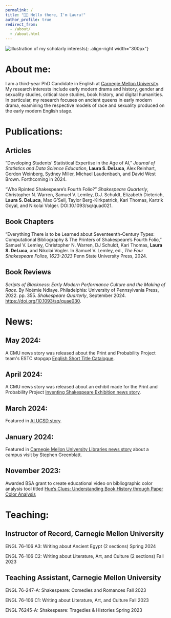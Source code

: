```yaml
---
permalink: /
title: "👋🏻 Hello there, I'm Laura!"
author_profile: true
redirect_from: 
  - /about/
  - /about.html
---
```

![Illustration of my scholarly interests](https://laurasdeluca.github.io/images/ancientqueens.jpg){: .align-right width="300px"}

# About me:

I am a third-year PhD Candidate in English at [Carnegie Mellon University](https://www.cmu.edu/dietrich/english/about-us/phds/bios/laura-deluca.html). My research interests include early modern drama and history, gender and sexuality studies, critical race studies, book history, and digital humanities. In particular, my research focuses on ancient queens in early modern drama, examining the respective models of race and sexuality produced on the early modern English stage.

# Publications:

## Articles

“Developing Students’ Statistical Expertise in the Age of AI,” *Journal of Statistics and Data Science Education*, **Laura S. DeLuca**, Alex Reinhart, Gordon Weinberg, Sydney Miller, Michael Laudenbach, and David West Brown. Forthcoming in 2024.

“Who Rpinted Shakespeare’s Fourth Folio?” *Shakespeare Quarterly*, Christopher N. Warren, Samuel V. Lemley, D.J. Schuldt, Elizabeth Dieterich, **Laura S. DeLuca**, Max G’Sell, Taylor Berg-Kirkpatrick, Kari Thomas, Kartrik Goyal, and Nikolai Volger. DOI.10.1093/sq/quad021.

## Book Chapters

“Everything There is to be Learned about Seventeenth-Century Types: Computational Bibliography & The Printers of Shakespeare’s Fourth Folio,” Samuel V. Lemley, Christopher N. Warren, DJ Schuldt, Kari Thomas, **Laura S. DeLuca**, and Nikolai Vogler. In Samuel V. Lemley, ed., *The Four Shakespeare Folios, 1623-2023* Penn State University Press, 2024. 

## Book Reviews

*Scripts of Blackness: Early Modern Performance Culture and the Making of Race*. By Noémie
Ndiaye. Philadelphia: University of Pennsylvania Press, 2022. pp. 355. *Shakespeare Quarterly*, September 2024. https://doi.org/10.1093/sq/quae030.

# News:

## May 2024: 
A CMU news story was released about the Print and Probability Project team's ESTC stopgap [English Short Title Catalogue](https://library.cmu.edu/about/news/2024-05/english-short-title-catalogue).

## April 2024: 
A CMU news story was released about an exhibit made for the Print and Probability Project [Inventing Shakespeare Exhibition news story](https://www.library.cmu.edu/about/exhibits/inventing-shakespeare).

## March 2024: 
Featured in [AI UCSD story](https://ai.ucsd.edu/node/31).

## January 2024: 
Featured in [Carnegie Mellon University Libraries news story](https://www.library.cmu.edu/about/news/2023-12/stephen-greenblatt-shakespeare-lecture) about a campus visit by Stephen Greenblatt.

## November 2023: 
Awarded BSA grant to create educational video on bibliographic color analysis tool titled [Hue’s Clues: Understanding Book History through Paper Color Analysis](https://www.youtube.com/watch?v=OOJCXt-MNMw)

# Teaching: 

## Instructor of Record, Carnegie Mellon University  

ENGL 76-106 A3: Writing about Ancient Egypt  (2 sections)                                                   Spring 2024

ENGL 76-106 C2: Writing about Literature, Art, and Culture (2 sections)                                                     Fall 2023

## Teaching Assistant, Carnegie Mellon University

ENGL 76-247-A: Shakespeare: Comedies and Romances                                                      Fall 2023

ENGL 76-106 C1: Writing about Literature, Art, and Culture    Fall 2023

ENGL 76245-A: Shakespeare: Tragedies & Histories           Spring 2023
